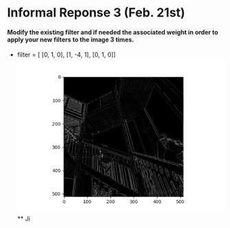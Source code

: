 # Informal Reponse 3 (Feb. 21st) 

#### Modify the existing filter and if needed the associated weight in order to apply your new filters to the image 3 times. 
* filter = [ [0, 1, 0], [1, -4, 1], [0, 1, 0]] 
![image](0x-4x0.png)
** Ji
